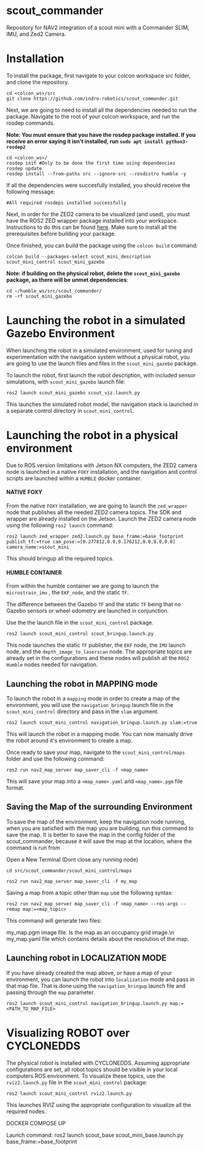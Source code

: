 # scout_commander
Repository for NAV2 integration of a scout mini with a Commander SLIM, IMU, and Zed2 Camera.
# Installation
To install the package, first navigate to your colcon workspace src folder, and clone the repository.
```
cd <colcon_ws>/src
git clone https://github.com/indro-robotics/scout_commander.git
```
Next, we are going to need to install all the dependencies needed to run the package. Navigate to the root of your colcon workspace, and run the rosdep commands. 

**Note: You must ensure that you have the rosdep package installed. If you receive an error saying it isn't installed, run `sudo apt install python3-rosdep2`**
```
cd <colcon_ws>/
rosdep init #Only to be done the first time using dependencies
rosdep update
rosdep install --from-paths src --ignore-src --rosdistro humble -y
```
If all the dependencies were succesfully installed, you should receive the following message:
```
#All required rosdeps installed successfully
```

Next, in order for the ZED2 camera to be visualized (and used), you must have the ROS2 ZED wrapper package installed into your workspace. Instructions to do this can be found [here](https://www.stereolabs.com/docs/ros2/). Make sure to install all the prerequisites before building your package.  

Once finished, you can build the package using the `colcon build` command:

```
colcon build --packages-select scout_mini_description scout_mini_control scout_mini_gazebo
```

**Note: if building on the physical robot, delete the `scout_mini_gazebo` package, as there will be unmet dependencies**:
```
cd ~/humble_ws/src/scout_commander/
rm -rf scout_mini_gazebo
```



# **Launching the robot in a simulated Gazebo Environment**

When launching the robot in a simulated environment, used for tuning and experimentation with the navigation system without a physical robot, you are going to use the launch files and files in the `scout_mini_gazebo` package. 

To launch the robot, first launch the robot description, with included sensor simulations, with `scout_mini_gazebo` launch file:
```
ros2 launch scout_mini_gazebo scout_viz.launch.py
```
This launches the simulated robot model, the navigation stack is launched in a separate control directory in `scout_mini_control`.


# **Launching the robot in a physical environment**

Due to ROS version limitations with Jetson NX computers, the ZED2 camera node is launched in a native `FOXY` installation, and the navigation and control scripts are launched within a `HUMBLE` docker container. 
#### **NATIVE FOXY** 
From the native `FOXY` installation, we are going to launch the `zed_wrapper` node that publishes all the needed ZED2 camera topics. The SDK and wrapper are already installed on the Jetson. Launch the ZED2 camera node using the following `ros2 launch` command:
```
ros2 launch zed_wrapper zed2.launch.py base_frame:=base_footprint publish_tf:=true cam_pose:=[0.277812,0.0,0.176212,0.0,0.0,0.0] camera_name:=scout_mini
```
This should bringup all the required topics. 
#### **HUMBLE CONTAINER**
From within the humble container we are going to launch the `microstrain_imu` , the `EKF_node`, and the static `TF`.

 The difference between the Gazebo `TF` and the static `TF` being that no Gazebo sensors or wheel odometry are launched in conjunction. 

Use the the launch file in the `scout_mini_control` package.
```
ros2 launch scout_mini_control scout_bringup.launch.py
```

This node launches the static `TF` publisher, the `EKF` node, the `IMU` launch node, and the `depth_image_to_laserscan` node. The appropriate topics are already set in the configurations and these nodes will publish all the `ROS2 Humble` nodes needed for navigation.

## **Launching the robot in MAPPING mode**

To launch the robot in a `mapping` mode in order to create a map of the environment, you will use the `navigation_bringup` launch file in the `scout_mini_control` directory and pass in the `slam` argument.
```
ros2 launch scout_mini_control navigation_bringup.launch.py slam:=true
```

This will launch the robot in a mapping mode. You can now manually drive the robot around it's environment to create a map.

Once ready to save your map, navigate to the `scout_mini_control/maps` folder and use the following command:
```
ros2 run nav2_map_server map_saver_cli -f <map_name>
```

This will save your map into a `<map_name>.yaml` and `<map_name>.pgm` file format.

## **Saving the Map of the surrounding Environment**
To save the map of the environment, keep the navigation node running, when you are satisfied with the map you are building,
run this command to save the map. It is better to save the map in the config folder of the scout_commander, because it will
save the map at the location, where the command is run from

Open a New Terminal (Dont close any running node)
```
cd src/scout_commander/scout_mini_control/maps

ros2 run nav2_map_server map_saver_cli -f my_map

```

Saving a map from a topic other than `map` use the following syntax:
```
ros2 run nav2_map_server map_saver_cli -f <map_name> --ros-args --remap map:=<map_topic>
```

This command will generate two files:

my_map.pgm image file. Is the map as an occupancy grid image.\n
my_map.yaml file which contains details about the resolution of the map.


## **Launching robot in LOCALIZATION MODE**

If you have already created the map above, or have a map of your environment, you can launch the robot into `localization` mode and pass in that map file. That is done using the `navigation_bringup` launch file and passing through the `map` parameter.
```
ros2 launch scout_mini_control navigation_bringup.launch.py map:=<PATH_TO_MAP_FILE>
```


# Visualizing ROBOT over CYCLONEDDS
The physical robot is installed with CYCLONEDDS. Assuming appropriate configurations are set, all robot topics should be visible in your local computers ROS environment. To visualize these topics, use the `rviz2.launch.py` file in the `scout_mini_control` package:
```
ros2 launch scout_mini_control rviz2.launch.py
```

This launches RVIZ using the appropriate configuration to visualize all the required nodes. 



DOCKER COMPOSE UP 

Launch command: ros2 launch scout_base scout_mini_base.launch.py base_frame:=base_footprint


